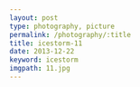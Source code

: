 ```yaml
---
layout: post
type: photography, picture
permalink: /photography/:title
title: icestorm-11
date: 2013-12-22
keyword: icestorm
imgpath: 11.jpg
---
```



